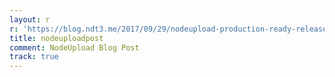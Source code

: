 ```yaml
---
layout: r
r: 'https://blog.ndt3.me/2017/09/29/nodeupload-production-ready-release'
title: nodeuploadpost
comment: NodeUpload Blog Post
track: true
---
```



